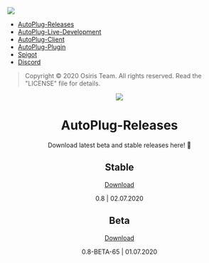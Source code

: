 ![](https://rapidus-info.webnode.com/_files/200000003-4d08d4d08f/AutoPlug%20GitHub%20Header%20800x80.png)
- [AutoPlug-Releases](https://github.com/Osiris-Team/AutoPlug-Releases)
- [AutoPlug-Live-Development](https://trello.com/b/zC8MKgEe/autoplug-development)
- [AutoPlug-Client](https://github.com/Osiris-Team/AutoPlug-Client)
- [AutoPlug-Plugin](https://github.com/Osiris-Team/AutoPlug-Plugin)
- [Spigot](https://www.spigotmc.org/members/osiristeam.935748/)
- [Discord](https://discord.com/invite/GGNmtCC)
 
 > Copyright ©️ 2020 Osiris Team. All rights reserved. Read the "LICENSE" file for details.
 
<div align="center">
<div>
 <img src="https://i.imgur.com/BMpvtWP.png">
 
<h1>AutoPlug-Releases</h1>
<p>Download latest beta and stable releases here! 💙</p>
<p> </p>

<h2>Stable</h2>
<a href="https://github.com/Osiris-Team/AutoPlug-Releases/raw/master/autoplug-latest.zip">Download</a>
<p>0.8 | 02.07.2020</p>
<p> </p>

<h2>Beta</h2>
<a href="https://github.com/Osiris-Team/AutoPlug-Releases/raw/master/beta-builds/autoplug-v0.8-BETA-65.zip">Download</a>
<p>0.8-BETA-65 | 01.07.2020</p>
<p> </p>

</div>

